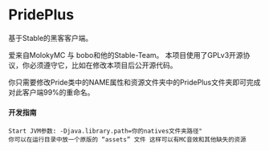 # PridePlus
基于Stable的黑客客户端。

爱来自MolokyMC 与 bobo和他的Stable-Team。
本项目使用了GPLv3开源协议，你必须遵守它，比如在修改本项目后公开源代码。

你只需要修改Pride类中的NAME属性和资源文件夹中的PridePlus文件夹即可完成对此客户端99%的重命名。

#### 开发指南 
    Start JVM参数: -Djava.library.path=你的natives文件夹路径"
    你可以在运行目录中放一个原版的 “assets” 文件 这样可以有MC音效和其他缺失的资源
     
